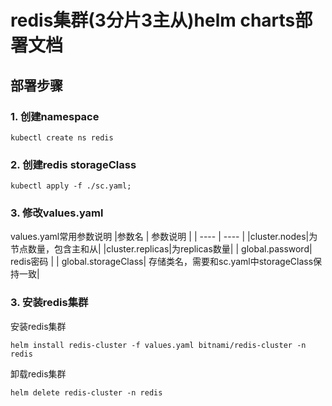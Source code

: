 # redis集群(3分片3主从)helm charts部署文档
## 部署步骤
### 1. 创建namespace
```
kubectl create ns redis
```
### 2. 创建redis storageClass
```
kubectl apply -f ./sc.yaml;
```

### 3. 修改values.yaml
values.yaml常用参数说明
|参数名   |   参数说明    |
|  ----  | ----  |
|cluster.nodes|为节点数量，包含主和从|
|cluster.replicas|为replicas数量|
| global.password| redis密码 |
| global.storageClass| 存储类名，需要和sc.yaml中storageClass保持一致|


### 3. 安装redis集群
安装redis集群
```
helm install redis-cluster -f values.yaml bitnami/redis-cluster -n redis
```
卸载redis集群
```
helm delete redis-cluster -n redis
```
